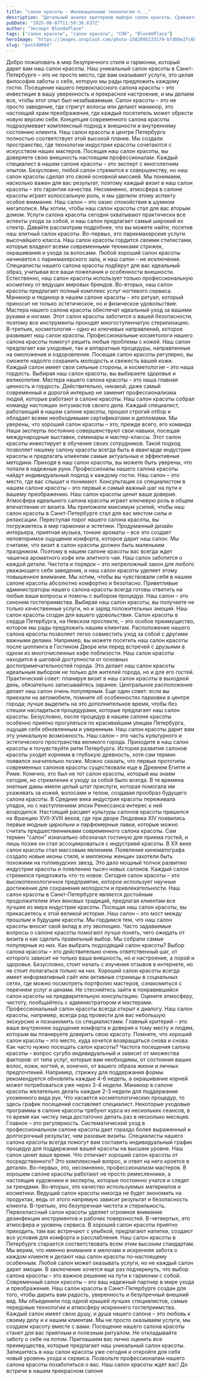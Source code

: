 ```yaml
---
title: "салон красоты - Инновационные технологии п..."
description: "Детальный анализ критериев выбора салон красоты. Сравнительный обзор лучших вариантов на рынке. Получите качественную поддержку от команды BlondePlace"
pubDate: "2025-08-07T11:59:36.637Z"
author: "Эксперт BlondePlace"
tags: ["салон красоты", "салон красоты", "СПб", "BlondePlace"]
heroImage: "https://images.unsplash.com/photo-1582095133179-bfd08e2fc6b3?q=80&w=800&auto=format&fit=crop"
slug: "post40004"
---
```


Добро пожаловать в мир безупречного стиля и гармонии, который дарит вам наш салон красоты. Наш уникальный салон красоты в Санкт-Петербурге – это не просто место, где вам оказывают услуги, это целая философия заботы о себе, которую мы рады предложить каждому гостю. Посещение нашего первоклассного салона красоты – это инвестиция в вашу уверенность и прекрасное настроение, и мы делаем все, чтобы этот опыт был незабываемым. Салон красоты – это не просто заведение, где стригут волосы или делают маникюр, это настоящий храм преображения, где каждый посетитель может обрести новую версию себя. Концепция современного салона красоты подразумевает комплексный подход к внешности и внутреннему состоянию клиента. Наш салон красоты в центре Петербурга полностью соответствует этой высокой планке. Мы создали пространство, где технологии индустрии красоты сочетаются с искусством наших мастеров. Посещая наш салон красоты, вы доверяете свою внешность настоящим профессионалам. Каждый специалист в нашем салоне красоты – это эксперт с многолетним опытом. Безусловно, любой салон стремится к совершенству, но наш салон красоты сделал это своей основной миссией. Мы понимаем, насколько важен для вас результат, поэтому каждый визит в наш салон красоты – это гарантия качества. Несомненно, атмосфера в салоне красоты играет колоссальную роль, и мы уделили этому аспекту особое внимание. Наш салон – это оазис спокойствия в шумном мегаполисе. Мы хотим, чтобы наш салон красоты стал для вас вторым домом. Услуги салона красоты сегодня охватывают практически все аспекты ухода за собой, и наш салон предлагает самый широкий их спектр. Давайте рассмотрим подробнее, что вы можете найти, посетив наш элитный салон красоты. Во-первых, это парикмахерские услуги высочайшего класса. Наш салон красоты гордится своими стилистами, которые владеют всеми современными техниками стрижек, окрашивания и ухода за волосами. Любой хороший салон красоты начинается с парикмахерского зала, и наш салон – не исключение. Специалисты нашего салона красоты подберут для вас идеальный образ, учитывая все ваши пожелания и особенности внешности. Естественно, наш салон красоты использует только профессиональную косметику от ведущих мировых брендов. Во-вторых, наш салон красоты предлагает полный комплекс услуг ногтевого сервиса. Маникюр и педикюр в нашем салоне красоты – это ритуал, который приносит не только эстетическое, но и физическое удовольствие. Мастера нашего салона красоты обеспечат идеальный уход за вашими руками и ногами. Этот салон красоты заботится о вашей безопасности, поэтому все инструменты проходят многоступенчатую стерилизацию. В-третьих, косметология – одно из ключевых направлений, которое развивает наш салон красоты. Профессиональные косметологи нашего салона красоты помогут решить любые проблемы с кожей. Наш салон предлагает как уходовые, так и аппаратные процедуры, направленные на омоложение и оздоровление. Посещая салон красоты регулярно, вы сможете надолго сохранить молодость и свежесть вашей кожи. Каждый салон имеет свои сильные стороны, и косметология – это наша гордость. Выбирая наш салон красоты, вы выбираете здоровье и великолепие. Мастера нашего салона красоты – это наша главная ценность и гордость. Действительно, никакой, даже самый современный и дорогой интерьер не заменит профессионализма людей, которые работают в салоне красоты. Наш салон красоты собрал команду настоящих энтузиастов своего дела. Каждый специалист, работающий в нашем салоне красоты, прошел строгий отбор и обладает всеми необходимыми сертификатами и дипломами. Мы уверены, что хороший салон красоты – это, прежде всего, его команда. Наши эксперты постоянно совершенствуют свои навыки, посещая международные выставки, семинары и мастер-классы. Этот салон красоты инвестирует в обучение своих сотрудников. Такой подход позволяет нашему салону красоты всегда быть в авангарде индустрии красоты и предлагать клиентам самые актуальные и эффективные методики. Приходя в наш салон красоты, вы можете быть уверены, что попали в надежные руки. Профессионалы нашего салона красоты найдут индивидуальный подход к каждому гостю. Наш салон – это место, где вас слышат и понимают. Консультация со специалистом в нашем салоне красоты – это первый и самый важный шаг на пути к вашему преображению. Наш салон красоты ценит ваше доверие. Атмосфера идеального салона красоты играет ключевую роль в общем впечатлении от визита. Мы приложили максимум усилий, чтобы наш салон красоты в Санкт-Петербурге стал для вас местом силы и релаксации. Переступая порог нашего салона красоты, вы погружаетесь в мир гармонии и эстетики. Продуманный дизайн интерьера, приятная музыка, тонкие ароматы – все это создает неповторимое ощущение комфорта, которое дарит наш салон. Мы считаем, что визит в салон красоты должен быть маленьким праздником. Поэтому в нашем салоне красоты вас всегда ждет чашечка ароматного кофе или элитного чая. Наш салон заботится о каждой детали. Чистота и порядок – это непреложный закон для любого уважающего себя заведения, и наш салон красоты уделяет этому повышенное внимание. Мы хотим, чтобы вы чувствовали себя в нашем салоне красоты абсолютно комфортно и безопасно. Приветливые администраторы нашего салона красоты всегда готовы ответить на любые ваши вопросы и помочь с выбором процедур. Наш салон – это синоним гостеприимства. Выбирая наш салон красоты, вы получаете не только качественные услуги, но и заряд положительных эмоций. Наш салон красоты создан для вашего удовольствия. Салон красоты в сердце Петербурга, на Невском проспекте, – это особое преимущество, которое мы рады предложить нашим клиентам. Расположение нашего салона красоты позволяет легко совместить уход за собой с другими важными делами. Например, вы можете посетить наш салон красоты после шоппинга в Гостином Дворе или перед встречей с друзьями в одном из многочисленных кафе поблизости. Наш салон красоты находится в шаговой доступности от основных достопримечательностей города. Это делает наш салон красоты идеальным выбором не только для жителей города, но и для его гостей. Практический совет: планируя визит в наш салон красоты в выходной день, обязательно записывайтесь заранее. Центральное расположение делает наш салон очень популярным. Еще один совет: если вы приехали на автомобиле, помните об особенностях парковки в центре города; лучше выделить на это дополнительное время, чтобы без спешки насладиться процедурами, которые предлагает наш салон красоты. Безусловно, после процедур в нашем салоне красоты особенно приятно прогуляться по красивейшим улицам Петербурга, ощущая себя обновленным и уверенным. Наш салон красоты дарит вам эту уникальную возможность. Наш салон – это часть культурного и эстетического пространства великого города. Приходите в наш салон красоты и почувствуйте ритм Петербурга. История развития салонов красоты уходит корнями в глубокую древность, хотя сам термин появился значительно позже. Можно сказать, что первые прототипы современных салонов красоты существовали еще в Древнем Египте и Риме. Конечно, это был не тот салон красоты, который мы знаем сегодня, но стремление к уходу за собой было всегда. В те времена знатные дамы имели целый штат прислуги, которая помогала им ухаживать за кожей, волосами и телом, создавая прообраз будущего салона красоты. В Средние века индустрия красоты переживала упадок, но с наступлением эпохи Ренессанса интерес к ней возродился. Настоящий расцвет культуры салонов красоты пришелся на Францию XVII-XVIII веков, где при дворе Людовика XIV появились первые модные цирюльни и парфюмерные лавки, которые можно считать предшественниками современного салона красоты. Сам термин "салон" изначально обозначал гостиную для приема гостей, и лишь позже он стал ассоциироваться с индустрией красоты. В XX веке салон красоты стал массовым явлением. Появление кинематографа создало новые иконы стиля, и миллионы женщин захотели быть похожими на голливудских звезд. Это дало мощный толчок развитию индустрии красоты и появлению тысяч новых салонов. Каждый салон стремился предложить что-то новое. Сегодня салон красоты – это высокотехнологичное предприятие, которое использует научные достижения для сохранения молодости и привлекательности. Наш салон красоты в Санкт-Петербурге является достойным продолжателем этих вековых традиций, предлагая клиентам все лучшее из мира индустрии красоты. Посещая наш салон красоты, вы прикасаетесь к этой великой истории. Наш салон – это мост между прошлым и будущим красоты. Мы гордимся тем, что наш салон красоты вносит свой вклад в эту эволюцию. Часто задаваемые вопросы о салоне красоты помогают лучше понять, чего ожидать от визита и как сделать правильный выбор. Мы собрали самые популярные из них. Как выбрать подходящий салон красоты? Выбор салона красоты – это действительно очень ответственный шаг, от которого зависит не только ваша внешность, но и настроение, а порой и здоровье. Безусловно, стоит начать с изучения отзывов в интернете, но не стоит полагаться только на них. Хороший салон красоты всегда имеет информативный сайт или активные страницы в социальных сетях, где можно посмотреть портфолио мастеров, ознакомиться с перечнем услуг и ценами. Не стесняйтесь зайти в понравившийся салон красоты на предварительную консультацию. Оцените атмосферу, чистоту, пообщайтесь с администратором и мастерами. Профессиональный салон красоты всегда открыт к диалогу. Наш салон красоты, например, всегда рад провести для вас небольшую экскурсию и познакомить со специалистами. Главный критерий – это ваше внутреннее ощущение комфорта и доверия к тому месту и людям, которым вы планируете доверить свою красоту. Помните, что хороший салон красоты – это место, куда хочется возвращаться снова и снова. Как часто нужно посещать салон красоты? Частота посещения салона красоты – вопрос сугубо индивидуальный и зависит от множества факторов: от типа услуг, которые вам необходимы, от состояния ваших волос, кожи, ногтей, и, конечно, от вашего образа жизни и личных предпочтений. Например, стрижку для поддержания формы рекомендуется обновлять каждые 4-6 недель, а окрашивание корней может потребоваться уже через 3-4 недели. Маникюр в салоне красоты желательно делать каждые 2-3 недели для поддержания ухоженного вида рук. Что касается косметологических процедур, то здесь график посещений составляет специалист. Некоторые уходовые программы в салоне красоты требуют курса из нескольких сеансов, в то время как чистку лица достаточно делать раз в несколько месяцев. Главное – это регулярность. Систематический уход в профессиональном салоне красоты дает гораздо более выраженный и долгосрочный результат, чем разовые визиты. Специалисты нашего салона красоты всегда помогут вам составить индивидуальный график процедур для поддержания вашей красоты на высшем уровне. Наш салон ценит ваше время. Что отличает хороший салон красоты от посредственного? Это комплексный вопрос, и ответ на него кроется в деталях. Во-первых, это, несомненно, профессионализм мастеров. В хорошем салоне красоты работают не просто ремесленники, а настоящие художники и эксперты, которые постоянно учатся и следят за трендами. Во-вторых, это качество используемых материалов и косметики. Ведущий салон красоты никогда не будет экономить на продуктах, ведь от этого напрямую зависит результат и безопасность клиента. В-третьих, это безупречная чистота и стерильность. Первоклассный салон красоты уделяет огромное внимание дезинфекции инструментов и рабочих поверхностей. В-четвертых, это атмосфера и уровень сервиса. В хороший салон красоты приятно приходить, там вас встречают с улыбкой, предлагают напитки, создают все условия для комфорта и расслабления. Наш салон красоты в Петербурге старается соответствовать всем этим высоким стандартам. Мы верим, что именно внимание к мелочам и искренняя забота о каждом клиенте и делают наш салон красоты по-настоящему особенным. Любой салон может оказывать услуги, но не каждый салон дарит эмоции. В заключение хочется еще раз подчеркнуть, что выбор салона красоты – это важное решение на пути к гармонии с собой. Современный салон красоты – это ваш надежный партнер в мире ухода и преображения. Наш салон красоты в Санкт-Петербурге создан для того, чтобы дарить вам радость, уверенность и безупречный внешний вид. Мы объединили под одной крышей лучших специалистов, самые передовые технологии и атмосферу искреннего гостеприимства. Каждый салон имеет свою душу, и душа нашего салона – это любовь к своему делу и к нашим клиентам. Мы не просто оказываем услуги, мы создаем красоту вместе с вами. Посещение нашего салона красоты станет для вас приятным и полезным ритуалом. Не откладывайте заботу о себе на потом. Приглашаем вас лично оценить все преимущества, которые предлагает наш уникальный салон красоты. Запишитесь в наш салон красоты уже сегодня и откройте для себя новый уровень ухода и сервиса. Позвольте профессионалам нашего салона красоты позаботиться о вас. Наш салон красоты ждет вас! До встречи в нашем прекрасном салоне